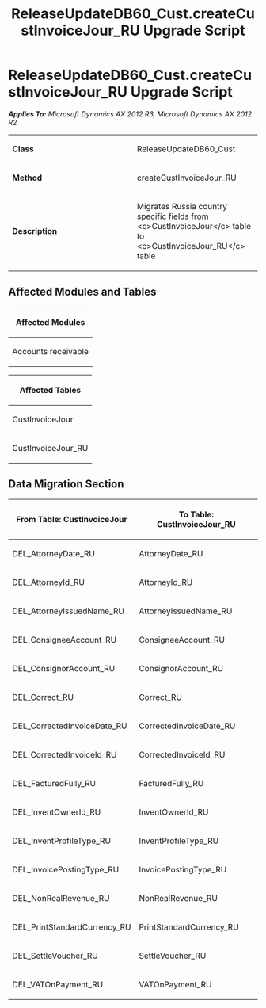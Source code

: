 ﻿---
title: ReleaseUpdateDB60_Cust.createCustInvoiceJour_RU Upgrade Script
TOCTitle: ReleaseUpdateDB60_Cust.createCustInvoiceJour_RU Upgrade Script
ms:assetid: 44909e5d-cb9a-e110-dd20-50d6dd8ebe9d
ms:mtpsurl: https://msdn.microsoft.com/en-us/library/JJ718907(v=AX.60)
ms:contentKeyID: 49707957
ms.date: 05/18/2015
mtps_version: v=AX.60
---

# ReleaseUpdateDB60\_Cust.createCustInvoiceJour\_RU Upgrade Script 


_**Applies To:** Microsoft Dynamics AX 2012 R3, Microsoft Dynamics AX 2012 R2_

<table>
<colgroup>
<col style="width: 50%" />
<col style="width: 50%" />
</colgroup>
<tbody>
<tr class="odd">
<td><p><strong>Class</strong></p></td>
<td><p>ReleaseUpdateDB60_Cust</p></td>
</tr>
<tr class="even">
<td><p><strong>Method</strong></p></td>
<td><p>createCustInvoiceJour_RU</p></td>
</tr>
<tr class="odd">
<td><p><strong>Description</strong></p></td>
<td><p>Migrates Russia country specific fields from &lt;c&gt;CustInvoiceJour&lt;/c&gt; table to &lt;c&gt;CustInvoiceJour_RU&lt;/c&gt; table</p></td>
</tr>
</tbody>
</table>


## Affected Modules and Tables

<table>
<colgroup>
<col style="width: 100%" />
</colgroup>
<thead>
<tr class="header">
<th><p>Affected Modules</p></th>
</tr>
</thead>
<tbody>
<tr class="odd">
<td><p>Accounts receivable</p></td>
</tr>
</tbody>
</table>


<table>
<colgroup>
<col style="width: 100%" />
</colgroup>
<thead>
<tr class="header">
<th><p>Affected Tables</p></th>
</tr>
</thead>
<tbody>
<tr class="odd">
<td><p>CustInvoiceJour</p></td>
</tr>
<tr class="even">
<td><p>CustInvoiceJour_RU</p></td>
</tr>
</tbody>
</table>


## Data Migration Section

<table>
<colgroup>
<col style="width: 50%" />
<col style="width: 50%" />
</colgroup>
<thead>
<tr class="header">
<th><p>From Table: CustInvoiceJour</p></th>
<th><p>To Table: CustInvoiceJour_RU</p></th>
</tr>
</thead>
<tbody>
<tr class="odd">
<td><p>DEL_AttorneyDate_RU</p></td>
<td><p>AttorneyDate_RU</p></td>
</tr>
<tr class="even">
<td><p>DEL_AttorneyId_RU</p></td>
<td><p>AttorneyId_RU</p></td>
</tr>
<tr class="odd">
<td><p>DEL_AttorneyIssuedName_RU</p></td>
<td><p>AttorneyIssuedName_RU</p></td>
</tr>
<tr class="even">
<td><p>DEL_ConsigneeAccount_RU</p></td>
<td><p>ConsigneeAccount_RU</p></td>
</tr>
<tr class="odd">
<td><p>DEL_ConsignorAccount_RU</p></td>
<td><p>ConsignorAccount_RU</p></td>
</tr>
<tr class="even">
<td><p>DEL_Correct_RU</p></td>
<td><p>Correct_RU</p></td>
</tr>
<tr class="odd">
<td><p>DEL_CorrectedInvoiceDate_RU</p></td>
<td><p>CorrectedInvoiceDate_RU</p></td>
</tr>
<tr class="even">
<td><p>DEL_CorrectedInvoiceId_RU</p></td>
<td><p>CorrectedInvoiceId_RU</p></td>
</tr>
<tr class="odd">
<td><p>DEL_FacturedFully_RU</p></td>
<td><p>FacturedFully_RU</p></td>
</tr>
<tr class="even">
<td><p>DEL_InventOwnerId_RU</p></td>
<td><p>InventOwnerId_RU</p></td>
</tr>
<tr class="odd">
<td><p>DEL_InventProfileType_RU</p></td>
<td><p>InventProfileType_RU</p></td>
</tr>
<tr class="even">
<td><p>DEL_InvoicePostingType_RU</p></td>
<td><p>InvoicePostingType_RU</p></td>
</tr>
<tr class="odd">
<td><p>DEL_NonRealRevenue_RU</p></td>
<td><p>NonRealRevenue_RU</p></td>
</tr>
<tr class="even">
<td><p>DEL_PrintStandardCurrency_RU</p></td>
<td><p>PrintStandardCurrency_RU</p></td>
</tr>
<tr class="odd">
<td><p>DEL_SettleVoucher_RU</p></td>
<td><p>SettleVoucher_RU</p></td>
</tr>
<tr class="even">
<td><p>DEL_VATOnPayment_RU</p></td>
<td><p>VATOnPayment_RU</p></td>
</tr>
</tbody>
</table>

  


